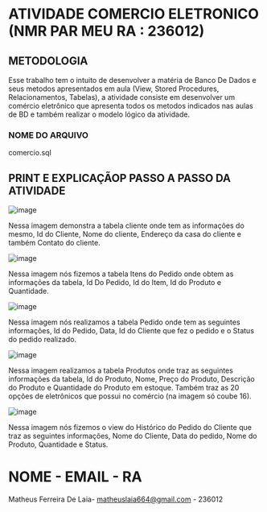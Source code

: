 # ATIVIDADE COMERCIO ELETRONICO (NMR PAR MEU RA : 236012)

## METODOLOGIA

Esse trabalho tem o intuito de desenvolver a matéria de Banco De Dados e seus metodos apresentados em aula (View, Stored Procedures, Relacionamentos, Tabelas), a atividade consiste em desenvolver um comércio eletrônico que apresenta todos os metodos indicados nas aulas de BD e também realizar o modelo lógico da atividade. 

### NOME DO ARQUIVO

comercio.sql

## PRINT E EXPLICAÇÃOP PASSO A PASSO DA ATIVIDADE 

![image](https://github.com/MatheusLaiaa/comercioele/assets/144149403/079b10d7-25cd-4c4a-a272-6ce35ec6d761)

Nessa imagem demonstra a tabela cliente onde tem as informações do mesmo, Id do Cliente, Nome do cliente, Endereço da casa do cliente e também Contato do cliente.

![image](https://github.com/MatheusLaiaa/comercioele/assets/144149403/ff7c4a9f-d476-4746-a5a1-abbc33943882)

Nessa imagem nós fizemos a tabela Itens do Pedido onde obtem as informações da tabela, Id Do Pedido, Id do Item, Id do Produto e Quantidade.

![image](https://github.com/MatheusLaiaa/comercioele/assets/144149403/e1154b3b-e885-4490-bc1e-b9e0d30b70a6)

Nessa imagem nós realizamos a tabela Pedido onde tem as seguintes informações, Id do Pedido, Data, Id do Cliente que fez o pedido e o Status do pedido realizado.

![image](https://github.com/MatheusLaiaa/comercioele/assets/144149403/f038c74d-b664-4fe8-8093-28ccbef2df7d)

Nessa imagem realizamos a tabela Produtos onde traz as seguintes informações da tabela, Id do Produto, Nome, Preço do Produto, Descrição do Produto e Quantidade do Produto em estoque. Também traz as 20 opções de eletrônicos que possui no comércio (na imagem só coube 16).

![image](https://github.com/MatheusLaiaa/comercioele/assets/144149403/28fa1842-ad21-4d07-ac7a-ac737e782060)

Nessa imagem nós fizemos o view do Histórico do Pedido do Cliente que traz as seguintes informações, Nome do Cliente, Data do pedido, Nome do Produto, Quantidade e Status.

# NOME - EMAIL - RA

Matheus Ferreira De Laia- matheuslaia664@gmail.com - 236012


